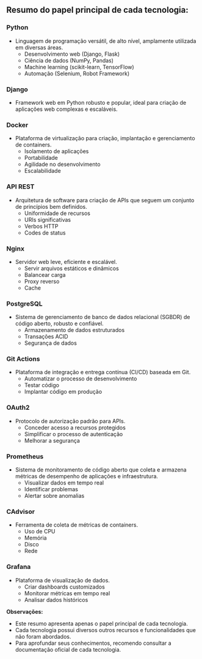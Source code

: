 ## Resumo do papel principal de cada tecnologia:

### Python

- Linguagem de programação versátil, de alto nível, amplamente utilizada em diversas áreas.
    - Desenvolvimento web (Django, Flask)
    - Ciência de dados (NumPy, Pandas)
    - Machine learning (scikit-learn, TensorFlow)
    - Automação (Selenium, Robot Framework)

### Django

- Framework web em Python robusto e popular, ideal para criação de aplicações web complexas e escaláveis.

### Docker

- Plataforma de virtualização para criação, implantação e gerenciamento de containers.
    - Isolamento de aplicações
    - Portabilidade
    - Agilidade no desenvolvimento
    - Escalabilidade

### API REST

- Arquitetura de software para criação de APIs que seguem um conjunto de princípios bem definidos.
    - Uniformidade de recursos
    - URIs significativas
    - Verbos HTTP
    - Codes de status

### Nginx

- Servidor web leve, eficiente e escalável.
    - Servir arquivos estáticos e dinâmicos
    - Balancear carga
    - Proxy reverso
    - Cache

### PostgreSQL

- Sistema de gerenciamento de banco de dados relacional (SGBDR) de código aberto, robusto e confiável.
    - Armazenamento de dados estruturados
    - Transações ACID
    - Segurança de dados

### Git Actions

- Plataforma de integração e entrega contínua (CI/CD) baseada em Git.
    - Automatizar o processo de desenvolvimento
    - Testar código
    - Implantar código em produção

### OAuth2

- Protocolo de autorização padrão para APIs.
    - Conceder acesso a recursos protegidos
    - Simplificar o processo de autenticação
    - Melhorar a segurança

### Prometheus

- Sistema de monitoramento de código aberto que coleta e armazena métricas de desempenho de aplicações e infraestrutura.
    - Visualizar dados em tempo real
    - Identificar problemas
    - Alertar sobre anomalias

### CAdvisor

- Ferramenta de coleta de métricas de containers.
    - Uso de CPU
    - Memória
    - Disco
    - Rede

### Grafana

- Plataforma de visualização de dados.
    - Criar dashboards customizados
    - Monitorar métricas em tempo real
    - Analisar dados históricos

**Observações:**

* Este resumo apresenta apenas o papel principal de cada tecnologia.
* Cada tecnologia possui diversos outros recursos e funcionalidades que não foram abordados.
* Para aprofundar seus conhecimentos, recomendo consultar a documentação oficial de cada tecnologia.

